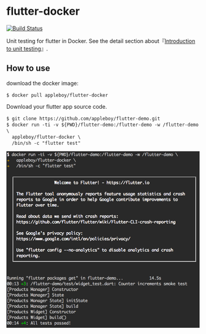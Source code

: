 # flutter-docker


[![Build Status](https://cloud.drone.io/api/badges/appleboy/flutter-docker/status.svg)](https://cloud.drone.io/appleboy/flutter-docker)


Unit testing for flutter in Docker. See the detail section about『[Introduction to unit testing](https://flutter.io/docs/cookbook/testing/unit)』.

## How to use

download the docker image:

```
$ docker pull appleboy/flutter-docker
```

Download your flutter app source code.

```
$ git clone https://github.com/appleboy/flutter-demo.git
$ docker run -ti -v ${PWD}/flutter-demo:/flutter-demo -w /flutter-demo \
  appleboy/flutter-docker \
  /bin/sh -c "flutter test"
```

<img src="images/demo.png">
